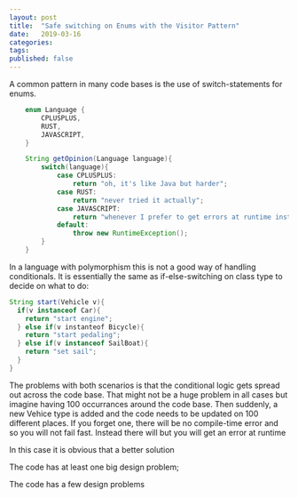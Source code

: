 ```yaml
---
layout: post
title:  "Safe switching on Enums with the Visitor Pattern"
date:   2019-03-16
categories:
tags:
published: false
---
```


A common pattern in many code bases is the use of switch-statements for enums.

```java
    enum Language {
        CPLUSPLUS,
        RUST,
        JAVASCRIPT,
    }

    String getOpinion(Language language){
        switch(language){
            case CPLUSPLUS:
                return "oh, it's like Java but harder";
            case RUST:
                return "never tried it actually";
            case JAVASCRIPT:
                return "whenever I prefer to get errors at runtime instead of compile time...";
            default:
                throw new RuntimeException();
        }
    }
```

In a language with polymorphism this is not a good way of handling conditionals. It is essentially the same as if-else-switching on class type to decide on what to do:

```java
String start(Vehicle v){
  if(v instanceof Car){
    return "start engine";
  } else if(v instanteof Bicycle){
    return "start pedaling";
  } else if(v instanceof SailBoat){
    return "set sail";
  }
}
```

The problems with both scenarios is that the conditional logic gets spread out across the code base. That might not be a huge problem in all cases but imagine having 100 occurrances around the code base. Then suddenly, a new Vehice type is added and the code needs to be updated on 100 different places. If you forget one, there will be no compile-time error and so you will not fail fast. Instead there will  but you will get an error at runtime 

In this case it is obvious that a better solution 

The code has at least one big design problem; 

The code has a few design problems